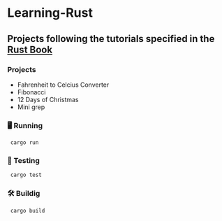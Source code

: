 # Learning-Rust
## Projects following the tutorials specified in the [Rust Book](https://doc.rust-lang.org/book/title-page.html)

### Projects
- Fahrenheit to Celcius Converter
- Fibonacci
- 12 Days of Christmas 
- Mini grep 

### 🖥️ Running
   ```sh
    cargo run
   ```

### 🔬 Testing   
   ```sh
    cargo test
   ```
### 🛠 Buildig
   ```sh
    cargo build
   ```
